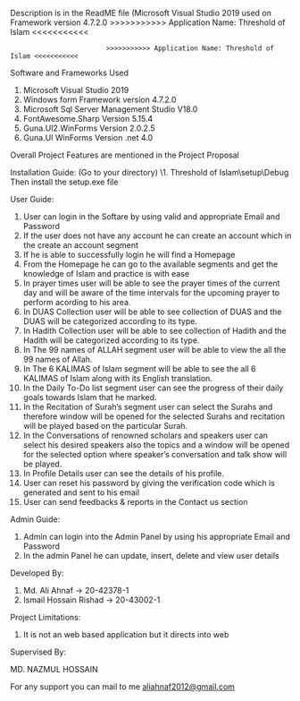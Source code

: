 Description is in the ReadME file (Microsoft Visual Studio 2019 used on Framework version 4.7.2.0 >>>>>>>>>>> Application Name: Threshold of Islam <<<<<<<<<<<


                            >>>>>>>>>>> Application Name: Threshold of Islam <<<<<<<<<<<

Software and Frameworks Used 

1. Microsoft Visual Studio 2019
2. Windows form Framework version 4.7.2.0
3. Microsoft Sql Server Management Studio V18.0
4. FontAwesome.Sharp Version 5.15.4
5. Guna.UI2.WinForms Version 2.0.2.5
6. Guna.UI WinForms Version .net 4.0

Overall Project Features are mentioned in the Project Proposal

Installation Guide:
(Go to your directory) \1. Threshold of Islam\setup\Debug
Then install the setup.exe file

User Guide:

1.  User can login in the Softare by using valid and appropriate Email and Password
2.  If the user does not have any account he can create an account which in the create an account segment
3.  If he is able to successfully login he will find a Homepage
4.  From the Homepage he can go to the available segments and get the knowledge of Islam and practice is with ease
5.  In prayer times user will be able to see the prayer times of the current day and 
    will be aware of the time intervals for the upcoming prayer to perform acording to his area.
6.  In DUAS Collection user will be able to see collection of DUAS and the DUAS will be categorized according to its type.
7.  In Hadith Collection user will be able to see collection of Hadith and the Hadith will be categorized according to its type.
8.  In The 99 names of ALLAH segment user will be able to view the all the 99 names of Allah.
9.  In The 6 KALIMAS of Islam segment will be able to see the all 6 KALIMAS of Islam along with its English translation.
10. In the Daily To-Do list segment user can see the progress of their daily goals towards Islam that he marked.
11. In the Recitation of Surah’s segment user can select the Surahs and therefore window will be opened 
    for the selected Surahs and recitation will be played based on the particular Surah.
12. In the Conversations of renowned scholars and speakers user can select his desired speakers also the topics 
    and a window will be opened for the selected option where speaker’s conversation and talk show will be played.
13. In Profile Details user can see the details of his profile.
14. User can reset his password by giving the verification code which is generated and sent to his email
15. User can send feedbacks & reports in the Contact us section
    


Admin Guide:

1. Admin can login into the Admin Panel by using his appropriate Email and Password
2. In the admin Panel he can update, insert, delete and view user details

Developed By:

1. Md. Ali Ahnaf           -> 20-42378-1
2. Ismail Hossain Rishad   -> 20-43002-1

Project Limitations:

1. It is not an web based application but it directs into web

Supervised By:

MD. NAZMUL HOSSAIN

For any support you can mail to me
aliahnaf2012@gmail.com
